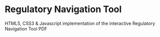 # Regulatory Navigation Tool

HTML5, CSS3 & Javascript implementation of the interactive Regulatory Navigation Tool PDF 
